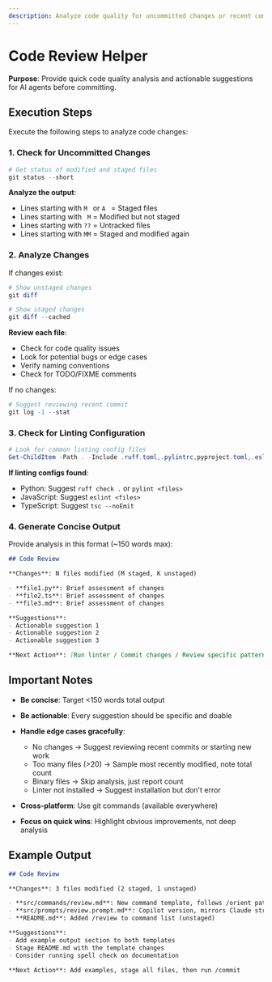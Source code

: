 ```yaml
---
description: Analyze code quality for uncommitted changes or recent commits
---
```


# Code Review Helper

**Purpose**: Provide quick code quality analysis and actionable suggestions for AI agents before committing.

## Execution Steps

Execute the following steps to analyze code changes:

### 1. Check for Uncommitted Changes

```powershell
# Get status of modified and staged files
git status --short
```

**Analyze the output**:
- Lines starting with `M ` or `A ` = Staged files
- Lines starting with ` M` = Modified but not staged
- Lines starting with `??` = Untracked files
- Lines starting with `MM` = Staged and modified again

### 2. Analyze Changes

If changes exist:
```powershell
# Show unstaged changes
git diff

# Show staged changes
git diff --cached
```

**Review each file**:
- Check for code quality issues
- Look for potential bugs or edge cases
- Verify naming conventions
- Check for TODO/FIXME comments

If no changes:
```powershell
# Suggest reviewing recent commit
git log -1 --stat
```

### 3. Check for Linting Configuration

```powershell
# Look for common linting config files
Get-ChildItem -Path . -Include .ruff.toml,.pylintrc,pyproject.toml,.eslintrc* -Recurse -ErrorAction SilentlyContinue
```

**If linting configs found**:
- Python: Suggest `ruff check .` or `pylint <files>`
- JavaScript: Suggest `eslint <files>`
- TypeScript: Suggest `tsc --noEmit`

### 4. Generate Concise Output

Provide analysis in this format (~150 words max):

```markdown
## Code Review

**Changes**: N files modified (M staged, K unstaged)

- **file1.py**: Brief assessment of changes
- **file2.ts**: Brief assessment of changes
- **file3.md**: Brief assessment of changes

**Suggestions**:
- Actionable suggestion 1
- Actionable suggestion 2
- Actionable suggestion 3

**Next Action**: [Run linter / Commit changes / Review specific pattern]
```

## Important Notes

- **Be concise**: Target <150 words total output
- **Be actionable**: Every suggestion should be specific and doable
- **Handle edge cases gracefully**:
  - No changes → Suggest reviewing recent commits or starting new work
  - Too many files (>20) → Sample most recently modified, note total count
  - Binary files → Skip analysis, just report count
  - Linter not installed → Suggest installation but don't error

- **Cross-platform**: Use git commands (available everywhere)
- **Focus on quick wins**: Highlight obvious improvements, not deep analysis

## Example Output

```markdown
## Code Review

**Changes**: 3 files modified (2 staged, 1 unstaged)

- **src/commands/review.md**: New command template, follows /orient pattern well
- **src/prompts/review.prompt.md**: Copilot version, mirrors Claude structure
- **README.md**: Added /review to command list (unstaged)

**Suggestions**:
- Add example output section to both templates
- Stage README.md with the template changes
- Consider running spell check on documentation

**Next Action**: Add examples, stage all files, then run /commit
```

